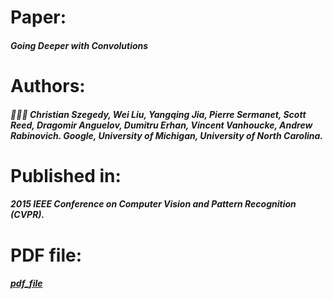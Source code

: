# Paper: 
##### Going Deeper with Convolutions
# Authors:
##### :people_holding_hands: Christian Szegedy, Wei Liu, Yangqing Jia, Pierre Sermanet, Scott Reed, Dragomir Anguelov, Dumitru Erhan, Vincent Vanhoucke, Andrew Rabinovich. Google, University of Michigan, University of North Carolina.
# Published in:
##### 2015 IEEE Conference on Computer Vision and Pattern Recognition (CVPR).
# PDF file:
##### [pdf_file](1409.4842.pdf)
